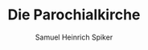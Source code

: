 ---
image: /assets/images/spiker/26b.jpg
author: Samuel Heinrich Spiker
artist: 
engraver: 
title: "Die Parochialkirche"
subtitle: 
tags:
  - Church
layout: post
---